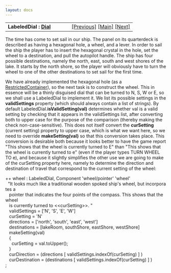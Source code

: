 ```yaml
---
layout: docs
---
```

<table width="100%" data-border="0" data-cellspacing="0"
data-cellpadding="3" data-bgcolor="#C0C0C0">
<colgroup>
<col style="width: 50%" />
<col style="width: 50%" />
</colgroup>
<tbody>
<tr>
<td style="text-align: left;"><strong>LabeledDial : <a
href="dial.html">Dial</a><br />
</strong></td>
<td style="text-align: right;"><a href="button.html">[Previous]</a> <a
href="generalintroduction.html">[Main]</a> <a
href="springlever.html">[Next]</a></td>
</tr>
</tbody>
</table>

  
The time has come to set sail in our ship. The panel on its quarterdeck
is described as having a hexagonal hole, a wheel, and a lever. In order
to sail the ship the player has to insert the hexagonal crystal in the
hole, set the wheel to a destination, and pull the autopilot handle. The
ship has four possible destinations, namely the north, east, south and
west shores of the lake. It starts by the north shore, so the player
will obviously have to turn the wheel to one of the other destinations
to set sail for the first time.  
  
We have already implemented the hexagonal hole (as a
[RestrictedContainer](restrictedcontainer.html)), so the next task is to
construct the wheel. This in essence will be a thinly disguised dial
that can be turned to N, S, W or E, so we shall use a LabeledDial to
implement it. We list its possible settings in the **validSettings**
property (which should always contain a list of strings). By default
LabeledDial.**isValidSetting(val)** determines whether val is a valid
setting by checking that it appears in the validSettings list, after
converting both to upper case for the purpose of the comparison (thereby
making the check non-case-sensitive). This does not itself convert the
**curSetting** (current setting) property to upper case, which is what
we want here, so we need to override **makeSetting(val)** so that this
conversion takes place. This conversion is desirable both because it
looks better to have the game report "This shows that the wheel is
currently turned to E" than "This shows that the wheel is currently
turned to e" (even if the player types TURN WHEEL TO e), and because it
slightly simplifies the other use we are going to make of the curSetting
property here, namely to determine the direction and destination of
travel that correspond to the current setting of the wheel:  
  
++ wheel : LabeledDial, Component 'wheel/pointer' 'wheel'  
  "It looks much like a traditional wooden spoked ship's wheel, but incorporates a   
   pointer that indicates the four points of the compass. This shows that the wheel  
   is currently turned to \<\<curSetting\>\>. "  
   validSettings = \['N', 'S', 'E', 'W'\]  
   curSetting = 'N'  
   directions = \['north', 'south', 'east', 'west'\]  
   destinations = \[lakeRoom, southShore, eastShore, westShore\]  
   makeSetting(val)  
   {  
     curSetting = val.toUpper();  
   }  
   curDirection = (directions \[ validSettings.indexOf(curSetting) \] )  
   curDestination = (destinations \[ validSettings.indexOf(curSetting) \] )  
;  
  
  
